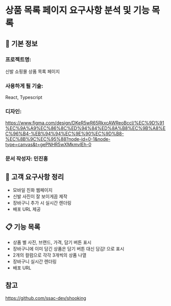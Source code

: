 # 상품 목록 페이지 요구사항 분석 및 기능 목록

## 📌 기본 정보
### 프로젝트명: 
신발 쇼핑몰 상품 목록 페이지

### 사용하게 될 기술: 
React, Typescript

### 디자인:
https://www.figma.com/design/DKeR5wR65RkxcAWReoBccl/%EC%9D%91%EC%9A%A9%EC%86%8C%ED%94%84%ED%8A%B8%EC%9B%A8%EC%96%B4-%EB%94%94%EC%9E%90%EC%9D%B8-%EC%8B%9C%EC%95%88?node-id=0-1&node-type=canvas&t=gePNHR5wXMkmvlEh-0

### 문서 작성자: 민진홍

## 📝 고객 요구사항 정리
- 모바일 친화 웹페이지
- 신발 사진이 잘 보이게끔 제작
- 장바구니 추가 시 실시간 렌더링
- 배포 URL 제공

## 📋 기능 목록
- 상품 별 사진, 브랜드, 가격, 담기 버튼 표시
- 장바구니에 이미 담긴 상품은 담기 버튼 대신 담김! 으로 표시
- 2개의 컬럼으로 각각 3개씩의 상품 나열
- 장바구니 실시간 렌더링
- 배포 URL 

## 참고
https://github.com/ssac-dev/shooking
